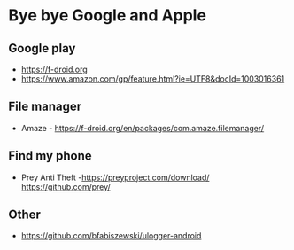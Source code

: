 # Bye bye Google and Apple

## Google play
- https://f-droid.org
- https://www.amazon.com/gp/feature.html?ie=UTF8&docId=1003016361

## File manager
- Amaze - https://f-droid.org/en/packages/com.amaze.filemanager/

## Find my phone
- Prey Anti Theft -https://preyproject.com/download/ https://github.com/prey/ 

## Other

- https://github.com/bfabiszewski/ulogger-android
